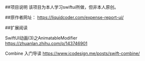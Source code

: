 ##项目说明
该项目为本人学习swiftui所做，但非本人原创。

##原作者网址：
https://liquidcoder.com/expense-report-ui/

##扩展阅读

SwiftUI动画(3)之AnimatableModifier
https://zhuanlan.zhihu.com/p/143746901


Combine 入门导读
https://www.icodesign.me/posts/swift-combine/

